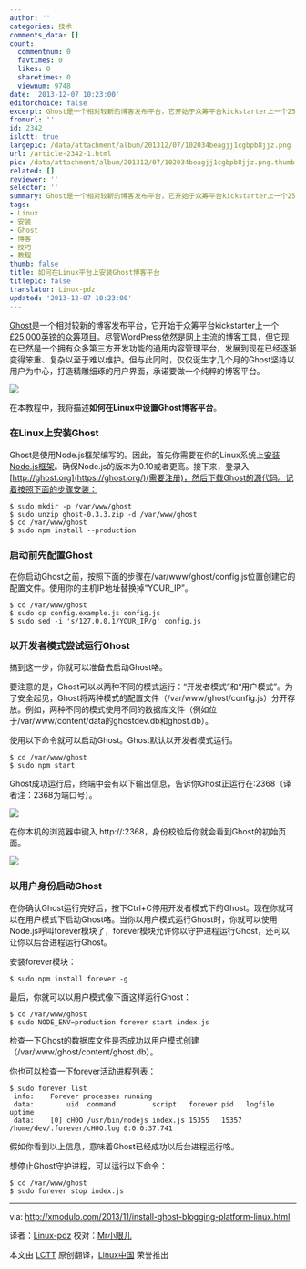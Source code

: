 ```yaml
---
author: ''
categories: 技术
comments_data: []
count:
  commentnum: 0
  favtimes: 0
  likes: 0
  sharetimes: 0
  viewnum: 9748
date: '2013-12-07 10:23:00'
editorchoice: false
excerpt: Ghost是一个相对较新的博客发布平台，它开始于众筹平台kickstarter上一个25,000英镑的众筹项目。尽管WordPress依然是网上主流的博客工具，但它现在已然是一个拥有众多第三方开发功能的通用内容管理平台，发展到现在  ...
fromurl: ''
id: 2342
islctt: true
largepic: /data/attachment/album/201312/07/102034beagjj1cgbpb8jjz.png
url: /article-2342-1.html
pic: /data/attachment/album/201312/07/102034beagjj1cgbpb8jjz.png.thumb.jpg
related: []
reviewer: ''
selector: ''
summary: Ghost是一个相对较新的博客发布平台，它开始于众筹平台kickstarter上一个25,000英镑的众筹项目。尽管WordPress依然是网上主流的博客工具，但它现在已然是一个拥有众多第三方开发功能的通用内容管理平台，发展到现在  ...
tags:
- Linux
- 安装
- Ghost
- 博客
- 技巧
- 教程
thumb: false
title: 如何在Linux平台上安装Ghost博客平台
titlepic: false
translator: Linux-pdz
updated: '2013-12-07 10:23:00'
---
```


[Ghost](https://ghost.org/)是一个相对较新的博客发布平台，它开始于众筹平台kickstarter上一个[£25,000英镑的众筹项目](http://www.kickstarter.com/projects/johnonolan/ghost-just-a-blogging-platform)。尽管WordPress依然是网上主流的博客工具，但它现在已然是一个拥有众多第三方开发功能的通用内容管理平台，发展到现在已经逐渐变得笨重、复杂以至于难以维护。但与此同时，仅仅诞生才几个月的Ghost坚持以用户为中心，打造精雕细琢的用户界面，承诺要做一个纯粹的博客平台。


![](/data/attachment/album/201312/07/102034beagjj1cgbpb8jjz.png)


在本教程中，我将描述**如何在Linux中设置Ghost博客平台**。


### 在Linux上安装Ghost


Ghost是使用Node.js框架编写的。因此，首先你需要在你的Linux系统上[安装Node.js框架](http://ask.xmodulo.com/install-node-js-linux.html)。确保Node.js的版本为0.10或者更高。接下来，登录入[http://ghost.org](https://ghost.org/)(需要注册)，然后下载Ghost的源代码。记着按照下面的步骤安装：



```
$ sudo mkdir -p /var/www/ghost
$ sudo unzip ghost-0.3.3.zip -d /var/www/ghost
$ cd /var/www/ghost
$ sudo npm install --production

```

### 启动前先配置Ghost


在你启动Ghost之前，按照下面的步骤在/var/www/ghost/config.js位置创建它的配置文件。使用你的主机IP地址替换掉“YOUR\_IP”。



```
$ cd /var/www/ghost
$ sudo cp config.example.js config.js
$ sudo sed -i 's/127.0.0.1/YOUR_IP/g' config.js

```

### 以开发者模式尝试运行Ghost


搞到这一步，你就可以准备去启动Ghost咯。


要注意的是，Ghost可以以两种不同的模式运行：“开发者模式”和“用户模式”。为了安全起见，Ghost将两种模式的配置文件（/var/www/ghost/config.js）分开存放。例如，两种不同的模式使用不同的数据库文件（例如位于/var/www/content/data的ghostdev.db和ghost.db）。


使用以下命令就可以启动Ghost。Ghost默认以开发者模式运行。



```
$ cd /var/www/ghost
$ sudo npm start

```

Ghost成功运行后，终端中会有以下输出信息，告诉你Ghost正运行在:2368（译者注：2368为端口号）。


[![](/data/attachment/album/201312/07/1020422d22xp8d8pfef8ff.jpg)](http://www.flickr.com/photos/xmodulo/10881189204/)


在你本机的浏览器中键入 http://:2368，身份校验后你就会看到Ghost的初始页面。


[![](/data/attachment/album/201312/07/102045yxj88fjwvuyvnxzl.jpg)](http://www.flickr.com/photos/xmodulo/10881348733/)


### 以用户身份启动Ghost


在你确认Ghost运行完好后，按下Ctrl+C停用开发者模式下的Ghost。现在你就可以在用户模式下启动Ghost咯。当你以用户模式运行Ghost时，你就可以使用Node.js呼叫forever模块了，forever模块允许你以守护进程运行Ghost，还可以让你以后台进程运行Ghost。


安装forever模块：



```
$ sudo npm install forever -g

```

最后，你就可以以用户模式像下面这样运行Ghost：



```
$ cd /var/www/ghost
$ sudo NODE_ENV=production forever start index.js

```

检查一下Ghost的数据库文件是否成功以用户模式创建（/var/www/ghost/content/ghost.db）。


你也可以检查一下forever活动进程列表：



```
$ sudo forever list
 info:    Forever processes running
 data:        uid  command         script   forever pid   logfile                     uptime
 data:    [0] cH0O /usr/bin/nodejs index.js 15355   15357 /home/dev/.forever/cH0O.log 0:0:0:37.741 
```

假如你看到以上信息，意味着Ghost已经成功以后台进程运行咯。


想停止Ghost守护进程，可以运行以下命令：



```
$ cd /var/www/ghost
$ sudo forever stop index.js

```



---


via: <http://xmodulo.com/2013/11/install-ghost-blogging-platform-linux.html>


译者：[Linux-pdz](https://github.com/Linux-pdz) 校对：[Mr小眼儿](http://blog.csdn.net/tinyeyeser)


本文由 [LCTT](https://github.com/LCTT/TranslateProject) 原创翻译，[Linux中国](http://linux.cn/) 荣誉推出